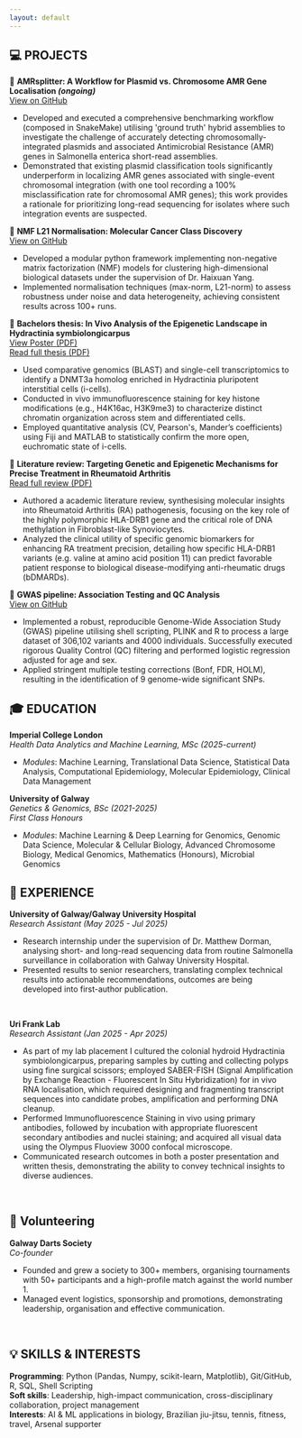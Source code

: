 ```yaml
---
layout: default
---
```


## 💻 PROJECTS <br>

🧬 **AMRsplitter: A Workflow for Plasmid vs. Chromosome AMR Gene Localisation _(ongoing)_** <br>
[View on GitHub](https://github.com/RowanAllan11/AMRsplitter) <br>
- Developed and executed a comprehensive benchmarking workflow (composed in SnakeMake) utilising 'ground truth' hybrid assemblies to investigate the challenge of accurately detecting chromosomally-integrated plasmids and associated Antimicrobial Resistance (AMR) genes in Salmonella enterica short-read assemblies.
- Demonstrated that existing plasmid classification tools significantly underperform in localizing AMR genes associated with single-event chromosomal integration (with one tool recording a 100% misclassification rate for chromosomal AMR genes); this work provides a rationale for prioritizing long-read sequencing for isolates where such integration events are suspected.

🧬 **NMF L21 Normalisation: Molecular Cancer Class Discovery** <br>
[View on GitHub](https://github.com/RowanAllan11/NMF-L21-CancerClustering) <br>
- Developed a modular python framework implementing non-negative matrix factorization (NMF) models for
clustering high-dimensional biological datasets under the supervision of Dr. Haixuan Yang.
- Implemented normalisation techniques (max-norm, L21-norm) to assess robustness under noise and data
heterogeneity, achieving consistent results across 100+ runs.

🧠 **Bachelors thesis: In Vivo Analysis of the Epigenetic Landscape in Hydractinia symbiolongicarpus** <br>
[View Poster (PDF)](PDFs/Poster.pdf) <br>
[Read full thesis (PDF)](PDFs/Thesis.pdf)
- Used comparative genomics (BLAST) and single-cell transcriptomics to identify a DNMT3a homolog enriched in Hydractinia pluripotent interstitial cells (i-cells).
- Conducted in vivo immunofluorescence staining for key histone modifications (e.g., H4K16ac, H3K9me3) to characterize distinct chromatin organization across stem and differentiated cells.
- Employed quantitative analysis (CV, Pearson's, Mander’s coefficients) using Fiji and MATLAB to statistically confirm the more open, euchromatic state of i-cells.

📄 **Literature review: Targeting Genetic and Epigenetic Mechanisms for Precise Treatment in Rheumatoid Arthritis** <br>
[Read full review (PDF)](PDFs/Review.pdf)
- Authored a academic literature review, synthesising molecular insights into Rheumatoid Arthritis (RA) pathogenesis, focusing on the key role of the highly polymorphic HLA-DRB1 gene and the critical role of DNA methylation in Fibroblast-like Synoviocytes.
- Analyzed the clinical utility of specific genomic biomarkers for enhancing RA treatment precision, detailing how specific HLA-DRB1 variants (e.g. valine at amino acid position 11) can predict favorable patient response to biological disease-modifying anti-rheumatic drugs (bDMARDs).

🤖 **GWAS pipeline: Association Testing and QC Analysis** <br> 
[View on GitHub](https://github.com/RowanAllan11/GWAS_pipeline) <br>
- Implemented a robust, reproducible Genome-Wide Association Study (GWAS) pipeline utilising shell scripting, PLINK and R to process a large dataset of 306,102 variants and 4000 individuals. Successfully executed rigorous Quality Control (QC) filtering and performed logistic regression adjusted for age and sex.
- Applied stringent multiple testing corrections (Bonf, FDR, HOLM), resulting in the identification of 9 genome-wide significant SNPs.

## 🎓 EDUCATION <br>

**Imperial College London** <br>
_Health Data Analytics and Machine Learning, MSc (2025-current)_ <br>
- _Modules_: Machine Learning, Translational Data Science, Statistical Data Analysis, Computational Epidemiology, Molecular Epidemiology, Clinical Data Management

**University of Galway** <br>
_Genetics & Genomics, BSc (2021-2025)_ <br>
_First Class Honours_ <br>
- _Modules_: Machine Learning & Deep Learning for Genomics, Genomic Data Science, Molecular & Cellular Biology, Advanced Chromosome Biology, Medical Genomics, Mathematics (Honours), Microbial Genomics

## 💼 EXPERIENCE
**University of Galway/Galway University Hospital** <br>
_Research Assistant (May 2025 - Jul 2025)_ <br>
- Research internship under the supervision of Dr. Matthew Dorman, analysing short- and long-read sequencing data from routine Salmonella surveillance in collaboration with Galway University Hospital.
- Presented results to senior researchers, translating complex technical results into actionable recommendations,
outcomes are being developed into first-author publication.
 <br>

**Uri Frank Lab** <br>
_Research Assistant (Jan 2025 - Apr 2025)_ <br>
- As part of my lab placement I cultured the colonial hydroid Hydractinia symbiolongicarpus, preparing samples by cutting and collecting polyps using fine surgical scissors; employed SABER-FISH (Signal Amplification by Exchange Reaction - Fluorescent In Situ Hybridization) for in vivo RNA localisation, which required designing and fragmenting transcript sequences into candidate probes, amplification and performing DNA cleanup.
- Performed Immunofluorescence Staining in vivo using primary antibodies, followed by incubation with appropriate fluorescent secondary antibodies and nuclei staining; and acquired all visual data using the Olympus Fluoview 3000 confocal microscope.
- Communicated research outcomes in both a poster presentation and written thesis, demonstrating the ability to
convey technical insights to diverse audiences.
<br>

## 🙌 Volunteering 
**Galway Darts Society** <br>
_Co-founder_ <br>
- Founded and grew a society to 300+ members, organising tournaments with 50+ participants and a high-profile
match against the world number 1.
- Managed event logistics, sponsorship and promotions, demonstrating leadership, organisation and effective
communication.
<br>

## 💡 SKILLS & INTERESTS
**Programming**:  Python (Pandas, Numpy, scikit-learn, Matplotlib), Git/GitHub, R, SQL, Shell Scripting <br>
**Soft skills**: Leadership, high-impact communication, cross-disciplinary collaboration, project management <br>
**Interests**: AI & ML applications in biology, Brazilian jiu-jitsu, tennis, fitness, travel, Arsenal supporter <br>